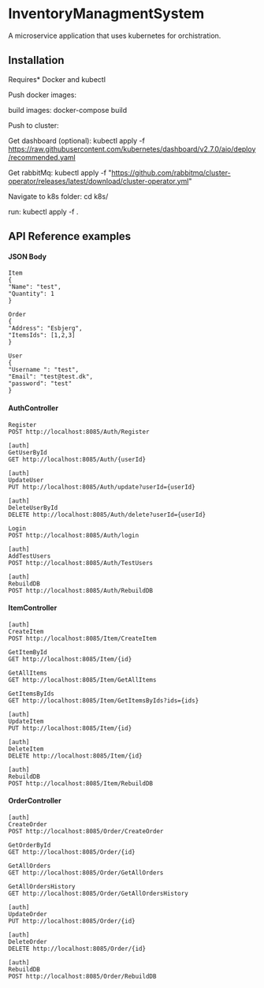 
# InventoryManagmentSystem

A microservice application that uses kubernetes for orchistration.



## Installation

Requires* Docker and kubectl

Push docker images:

build images: docker-compose build

Push to cluster:

Get dashboard (optional): kubectl apply -f https://raw.githubusercontent.com/kubernetes/dashboard/v2.7.0/aio/deploy/recommended.yaml

Get rabbitMq: kubectl apply -f "https://github.com/rabbitmq/cluster-operator/releases/latest/download/cluster-operator.yml"

Navigate to k8s folder: cd k8s/

run: kubectl apply -f .


    
## API Reference examples

#### JSON Body
```
Item
{
"Name": "test",
"Quantity": 1
}

Order
{
"Address": "Esbjerg",
"ItemsIds": [1,2,3]
}

User
{
"Username ": "test",
"Email": "test@test.dk",
"password": "test"
}
```

#### AuthController

```
Register
POST http://localhost:8085/Auth/Register

[auth]
GetUserById
GET http://localhost:8085/Auth/{userId}

[auth]
UpdateUser
PUT http://localhost:8085/Auth/update?userId={userId}

[auth]
DeleteUserById
DELETE http://localhost:8085/Auth/delete?userId={userId}

Login
POST http://localhost:8085/Auth/login

[auth]
AddTestUsers
POST http://localhost:8085/Auth/TestUsers

[auth]
RebuildDB
POST http://localhost:8085/Auth/RebuildDB
```
#### ItemController
```
[auth]
CreateItem
POST http://localhost:8085/Item/CreateItem

GetItemById
GET http://localhost:8085/Item/{id}

GetAllItems
GET http://localhost:8085/Item/GetAllItems

GetItemsByIds
GET http://localhost:8085/Item/GetItemsByIds?ids={ids}

[auth]
UpdateItem
PUT http://localhost:8085/Item/{id}

[auth]
DeleteItem
DELETE http://localhost:8085/Item/{id}

[auth]
RebuildDB
POST http://localhost:8085/Item/RebuildDB
```

#### OrderController
```
[auth]
CreateOrder
POST http://localhost:8085/Order/CreateOrder

GetOrderById
GET http://localhost:8085/Order/{id}

GetAllOrders
GET http://localhost:8085/Order/GetAllOrders

GetAllOrdersHistory
GET http://localhost:8085/Order/GetAllOrdersHistory

[auth]
UpdateOrder
PUT http://localhost:8085/Order/{id}

[auth]
DeleteOrder
DELETE http://localhost:8085/Order/{id}

[auth]
RebuildDB
POST http://localhost:8085/Order/RebuildDB
```






